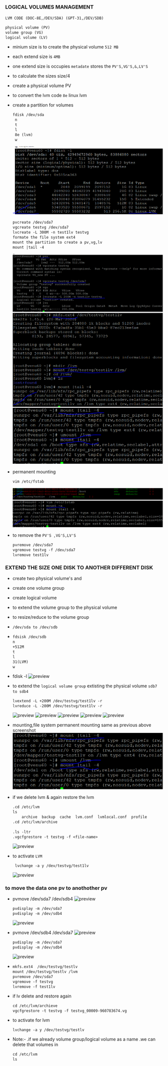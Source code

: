 ### LOGICAL VOLUMES MANAGEMENT  

  `LVM CODE (DOC-8E,/DEV/SDA) (GPT-31,/DEV/SDB)`
  ```
  physical volume (PV)
  volume group (VG)
  logical volume (LV)
 ```
* minium size is to create the physical volume `512 MB`
* each extend size is `4MB`
* one extend size is occupies `metadate` stores the `PV'S,VG'S,&,LV'S`

* to calculate the sizes size/4

* create a physical volume PV
* to convert the lvm code  `8e` linux lvm

* create a partition for volumes
  ```
  fdisk /dev/sda
   n
   t
   l
   8e (lvm)
   w
  ```
  ![preview](images/lvm0.PNG)
  ```
  pvcreate /dev/sda7 
  vgcreate testvg /dev/sda7
  lvcreate -L 300M -n test1lv testvg
  formate the file system ext4
  mount the partition to create a pv,vg,lv
  mount |tail -4
  ```
  ![preview](images/lvm1.PNG)
  ![preview](images/lvm3.PNG) 
  ![preview](images/lvm4.PNG) 

* permanent mounting 
  ```
  vim /etc/fstab  
  ```
  ![preview](images/lvm5.PNG)
  ![preview](images/lvm6.PNG)

* to remove the `PV'S ,VG'S,LV'S`

  ```
  pvremove /dev/sda7
  vgremove testvg -f /dev/sda7
  lvremove test1lv
  ```

### EXTEND THE SIZE ONE DISK TO ANOTHER DIFFERENT DISK
* create two physical volume's and 
* create one volume group
* create logical volume
*  to extend the volume group to the physical volume
* to resize/reduce to the volume group

* `/dev/sda to /dev/sdb`

*  ```
   fdsisk /dev/sdb
   n
   +512M
   t
   l
   31(LVM)
   w
   ```
*  fdisk -l
  ![preview](images/lvm7.PNG)

* to extend the `logical volume group` extisting the physical volume `sdb7 to sdb4`

   ```
   lvextend -L +200M /dev/testvg/test1lv -r
   lvreduce -L -200M /dev/testvg/test1lv -r
   ```
  ![preview](images/lvm8.PNG)
  ![preview](images/lvm9.PNG)
  ![preview](images/lvm10.PNG) 
  ![preview](images/lvm11.PNG) 
  ![preview](images/lvm12.PNG)

* mounting,file system permanent mounting same as previous above screenshot  
  ![preview](images/lvm4.PNG)
* if we delete lvm & again restore the lvm
  ```
  .cd /etc/lvm
  ls
      archive  backup  cache  lvm.conf  lvmlocal.conf  profile
  .cd /etc/lvm/archive

  .ls -ltr
  .vgcfgrestore -t testvg -f <file-name>
  ```
  ![preview](images/lvm13.PNG)

* to activate `LVM`
  ```
   lvchange -a y /dev/testvg/test1lv
  ```
  ![preview](images/lvm14.PNG)

### to move the data one pv to anothother pv
* pvmove /dev/sda7 /dev/sdb4
  ![preview](images/lvm15.PNG) 
  ```
  pvdisplay -m /dev/sda7 
  pvdisplay -m /dev/sdb4
  ```
  ![preview](images/lvm16.PNG)

* pvmove /dev/sdb4 /dev/sda7
  ![preview](images/lvm17.PNG)
  ```
  pvdisplay -m /dev/sda7
  pvdisplay -m /dev/sdb4
  ```
  ![preview](images/lvm18.PNG)

* ```
  mkfs.ext4  /dev/testvg/testlv
  mount /dev/testvg/testlv /lvm
  pvremove /dev/sda7
  vgremove -f testvg
  lvremove -f test1lv
  ```  
* if lv delete and restore again
    ```
    cd /etc/lvm/archieve
    vgcfgrestore -t testvg -f testvg_00009-960783674.vg 
    ```
* to activate for lvm
  ```
  lvchange -a y /dev/testvg/testlv
  ```       
* Note:-
 .if we already volume group/logical volume as a name
 .we can delete that volumes in
  ```
  cd /etc/lvm
  ls
  ```  
  



